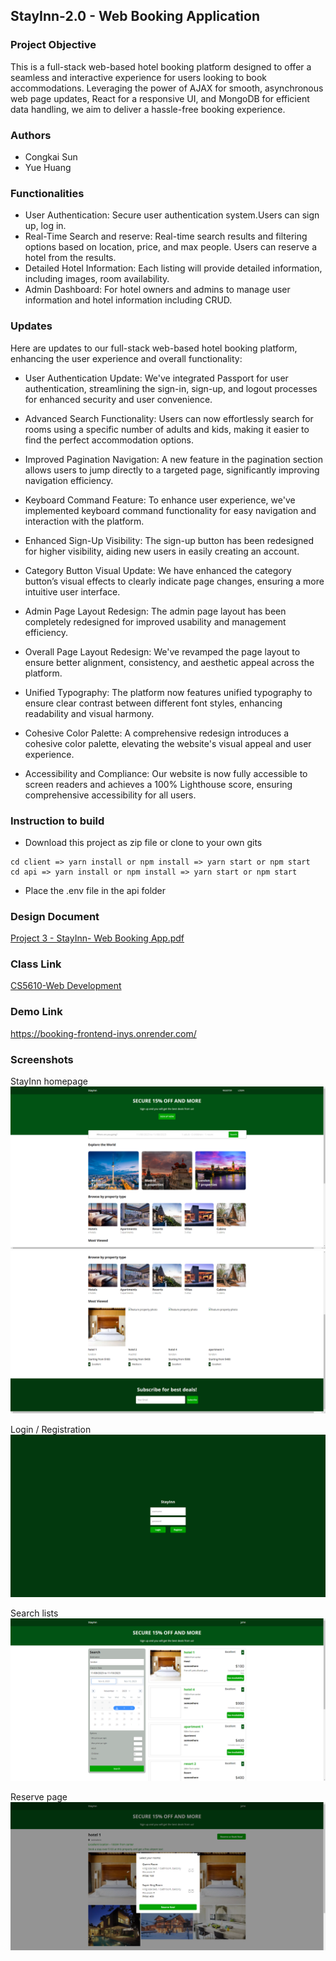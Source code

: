 ## StayInn-2.0 - Web Booking Application

### Project Objective
This is a full-stack web-based hotel booking platform designed to offer a seamless and interactive experience for users looking to book accommodations. Leveraging the power of AJAX for smooth, asynchronous web page updates, React for a responsive UI, and MongoDB for efficient data handling, we aim to deliver a hassle-free booking experience.

### Authors
* Congkai Sun
* Yue Huang

### Functionalities
* User Authentication: Secure user authentication system.Users can sign up, log in.
* Real-Time Search and reserve: Real-time search results and filtering options based on location, price, and max people. Users can reserve a hotel from the results.
* Detailed Hotel Information: Each listing will provide detailed information, including images, room availability.
* Admin Dashboard: For hotel owners and admins to manage user information and hotel information including CRUD.

### Updates
Here are updates to our full-stack web-based hotel booking platform, enhancing the user experience and overall functionality:

* User Authentication Update: We've integrated Passport for user authentication, streamlining the sign-in, sign-up, and logout processes for enhanced security and user convenience.

* Advanced Search Functionality: Users can now effortlessly search for rooms using a specific number of adults and kids, making it easier to find the perfect accommodation options.

* Improved Pagination Navigation: A new feature in the pagination section allows users to jump directly to a targeted page, significantly improving navigation efficiency.

* Keyboard Command Feature: To enhance user experience, we've implemented keyboard command functionality for easy navigation and interaction with the platform.

* Enhanced Sign-Up Visibility: The sign-up button has been redesigned for higher visibility, aiding new users in easily creating an account.

* Category Button Visual Update: We have enhanced the category button’s visual effects to clearly indicate page changes, ensuring a more intuitive user interface.

* Admin Page Layout Redesign: The admin page layout has been completely redesigned for improved usability and management efficiency.

* Overall Page Layout Redesign: We've revamped the page layout to ensure better alignment, consistency, and aesthetic appeal across the platform.

* Unified Typography: The platform now features unified typography to ensure clear contrast between different font styles, enhancing readability and visual harmony.

* Cohesive Color Palette: A comprehensive redesign introduces a cohesive color palette, elevating the website's visual appeal and user experience.

* Accessibility and Compliance: Our website is now fully accessible to screen readers and achieves a 100% Lighthouse score, ensuring comprehensive accessibility for all users.

### Instruction to build
* Download this project as zip file or clone to your own gits
```
cd client => yarn install or npm install => yarn start or npm start
cd api => yarn install or npm install => yarn start or npm start
```
* Place the .env file in the api folder

### Design Document
[Project 3 - StayInn-  Web Booking App.pdf](https://github.com/CERKO12/StayInn--Web-booking-application/files/13304354/Project.3.-.StayInn-.Web.Booking.App.pdf)

### Class Link
[CS5610-Web Development](https://johnguerra.co/classes/webDevelopment_fall_2023/)

### Demo Link
https://booking-frontend-inys.onrender.com/

### Screenshots
StayInn homepage
![home](screenshots/1.png)
![home](screenshots/2.png)

Login / Registration
![login/Register](screenshots/3.png)

Search lists
![filter](screenshots/4.png)

Reserve page
![reserve](screenshots/5.png)
